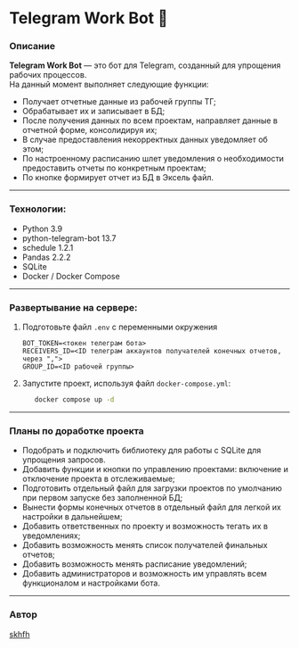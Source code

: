 # Telegram Work Bot 🤖

### Описание
**Telegram Work Bot** — это бот для Telegram, созданный для упрощения рабочих процессов. \
На данный момент выполняет следующие функции:
- Получает отчетные данные из рабочей группы ТГ;
- Обрабатывает их и записывает в БД;
- После получения данных по всем проектам, направляет данные в отчетной форме, консолидируя их;
- В случае предоставления некорректных данных уведомляет об этом;
- По настроенному расписанию шлет уведомления о необходимости предоставить отчеты по конкретным проектам;
- По кнопке формирует отчет из БД в Эксель файл.

---
### Технологии:
- Python 3.9
- python-telegram-bot 13.7
- schedule 1.2.1
- Pandas 2.2.2
- SQLite
- Docker / Docker Compose
  
---
### Развертывание на сервере:
1. Подготовьте файл `.env` с переменными окружения
   ```env
   BOT_TOKEN=<токен телеграм бота>
   RECEIVERS_ID=<ID телеграм аккаунтов получателей конечных отчетов, через ",">
   GROUP_ID=<ID рабочей группы>
   ```
2. Запустите проект, используя файл `docker-compose.yml`:
   ```bash
      docker compose up -d
   ```
---

### Планы по доработке проекта
- Подобрать и подключить библиотеку для работы с SQLite для упрощения запросов.
- Добавить функции и кнопки по управлению проектами: включение и отключение проекта в отслеживаемые;
- Подготовить отдельный файл для загрузки проектов по умолчанию при первом запуске без заполненной БД;
- Вынести формы конечных отчетов в отдельный файл для легкой их настройки в дальнейшем;
- Добавить ответственных по проекту и возможность тегать их в уведомлениях;
- Добавить возможность менять список получателей финальных отчетов;
- Добавить возможность менять расписание уведомлений;
- Добавить администраторов и возможность им управлять всем функционалом и настройками бота.
---

### Автор 
[skhfh](https://github.com/skhfh) 
